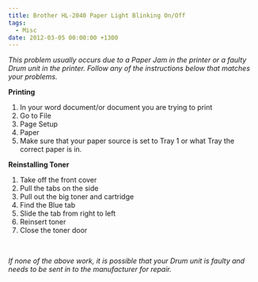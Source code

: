 ```yaml
---
title: Brother HL-2040 Paper Light Blinking On/Off
tags:
  - Misc
date: 2012-03-05 00:00:00 +1300
---
```

_This problem usually occurs due to a Paper Jam in the printer or a faulty Drum unit in the printer. Follow any of the instructions below that matches your problems._

**Printing**

  1. In your word document/or document you are trying to print
  2. Go to File
  3. Page Setup
  4. Paper
  5. Make sure that your paper source is set to Tray 1 or what Tray the correct paper is in.

**Reinstalling Toner**

  1. Take off the front cover
  2. Pull the tabs on the side
  3. Pull out the big toner and cartridge
  4. Find the Blue tab
  5. Slide the tab from right to left
  6. Reinsert toner
  7. Close the toner door

&nbsp;

_If none of the above work, it is possible that your Drum unit is faulty and needs to be sent in to the manufacturer for repair._

&nbsp;

